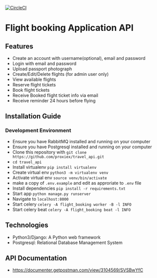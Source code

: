 
[![CircleCI](https://circleci.com/gh/proxiex/travel_api.svg?style=svg)](https://circleci.com/gh/proxiex/travel_api)
# Flight booking Application API

## Features
- Create an account with username(optional), email and password
- Login with email and password
- Upload passport photograph
- Create/Edit/Delete flights (for admin user only)
- View available flights
- Reserve flight tickets
- Book flight tickets
- Receive Booked flight ticket info via email
- Receive reminder 24 hours before flying


## Installation Guide

### Development Environment
- Ensure you have RabbitMQ installed and running on your computer
- Ensure you have Postgresql installed and running on your computer
- Clone this repository with `git clone https://github.com/proxiex/travel_api.git`
- `cd travel_api`
- Install virtualenv `pip install virtualenv`
- Create virtual env `python3 -m virtualenv venv`
- Activate virtual env `source venv/bin/activate`
- make a copy of `.env.example` and edit as approriate to `.env` file
- Install dependencies `pip install -r requirements.txt`
- Start app `python manage.py runserver`
- Navigate to `localhost:8000`
- Start celery `celery -A flight_booking worker -B -l INFO`
- Start celery beat `celery -A flight_booking beat -l INFO`

## Technologies
- Python3/Django: A Python web framework
- Postgresql: Relational Database Management System 

## API Documentation
 - https://documenter.getpostman.com/view/3104569/SVSBwYfC